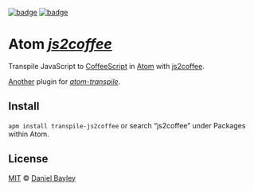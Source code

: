 [![badge][apm]][package]
[![badge][chat]][#slack]

Atom _[js2coffee]_
==================
Transpile JavaScript to [CoffeeScript] in [Atom] with [js2coffee].

[Another] plugin for _[atom-transpile]_.

Install
-------
`apm install transpile-js2coffee` or search “js2coffee” under Packages within Atom.

License
-------
[MIT] © [Daniel Bayley]

[MIT]:              LICENSE.md
[Daniel Bayley]:    https://github.com/danielbayley
[atom]:             https://atom.io
[apm]:              https://img.shields.io/apm/v/transpile-decaf.svg?style=flat-square
[package]:          https://atom.io/packages/transpile-decaf
[chat]:             https://img.shields.io/badge/chat-atom.io%20slack-ff69b4.svg?style=flat-square
[#slack]:           https://atom-slack.herokuapp.com

[atom-transpile]:   https://atom.io/packages/transpile
[Another]:          https://atom.io/packages/search?q=transpile-
[CoffeeScript]:     http://coffeescript.org
[js2coffee]:        http://js2.coffee
